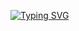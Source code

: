 [![Typing SVG](https://readme-typing-svg.demolab.com?font=Oswald&size=30&duration=3000&pause=2&color=28C6F7&background=3A74FF00&center=true&vCenter=true&multiline=true&repeat=false&random=false&width=700&height=100&lines=Hello+Saksham+Kakkar+this+side;IIITD'27)](https://git.io/typing-svg)
